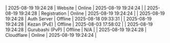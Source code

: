 | 2025-08-19 19:24:28 | Website | Online | 2025-08-19 19:24:24 |
| 2025-08-19 19:24:28 | Registration | Online | 2025-08-19 19:24:24 |
| 2025-08-19 19:24:28 | Auth Server | Offline | 2025-08-18 09:33:31 |
| 2025-08-19 19:24:28 | Kezan (PvE) | Offline | 2025-08-03 17:58:02 |
| 2025-08-19 19:24:28 | Gurubashi (PvP) | Offline | N/A |
| 2025-08-19 19:24:28 | Cloudflare | Online | 2025-08-19 19:24:24 |
